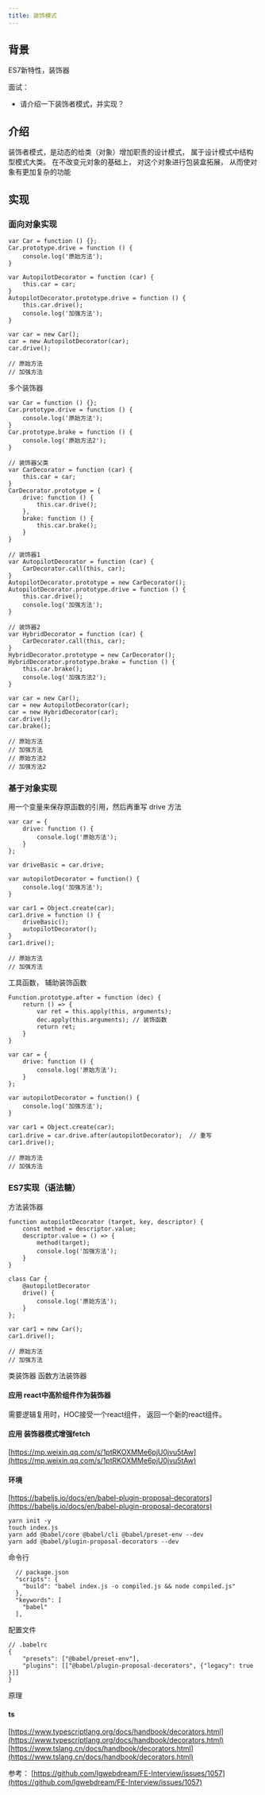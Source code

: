 ```yaml
---
title: 装饰模式
---
```




## 背景
ES7新特性，装饰器


面试：

- 请介绍一下装饰者模式，并实现？



## 介绍




装饰者模式，是动态的给类（对象）增加职责的设计模式， 属于设计模式中结构型模式大类。
在不改变元对象的基础上， 对这个对象进行包装盒拓展， 从而使对象有更加复杂的功能


## 实现
### 面向对象实现


```
var Car = function () {};
Car.prototype.drive = function () {
    console.log('原始方法');
}

var AutopilotDecorator = function (car) {
    this.car = car;
}
AutopilotDecorator.prototype.drive = function () {
    this.car.drive();
    console.log('加强方法');
}

var car = new Car();
car = new AutopilotDecorator(car);
car.drive();

// 原始方法
// 加强方法
```
多个装饰器
```
var Car = function () {};
Car.prototype.drive = function () {
    console.log('原始方法');
}
Car.prototype.brake = function () {
    console.log('原始方法2');
}

// 装饰器父类
var CarDecorator = function (car) {
    this.car = car;
}
CarDecorator.prototype = {
    drive: function () {
        this.car.drive();
    },
    brake: function () {
        this.car.brake();
    }
}

// 装饰器1
var AutopilotDecorator = function (car) {
    CarDecorator.call(this, car);
}
AutopilotDecorator.prototype = new CarDecorator();
AutopilotDecorator.prototype.drive = function () {
    this.car.drive();
    console.log('加强方法');
}

// 装饰器2
var HybridDecorator = function (car) {
    CarDecorator.call(this, car);
}
HybridDecorator.prototype = new CarDecorator();
HybridDecorator.prototype.brake = function () {
    this.car.brake();
    console.log('加强方法2');
}

var car = new Car();
car = new AutopilotDecorator(car);
car = new HybridDecorator(car);
car.drive();
car.brake();

// 原始方法
// 加强方法
// 原始方法2
// 加强方法2
```
### 基于对象实现
用一个变量来保存原函数的引用，然后再重写 drive 方法
```
var car = {
    drive: function () {
        console.log('原始方法');
    }
};

var driveBasic = car.drive;

var autopilotDecorator = function() {
    console.log('加强方法');
}

var car1 = Object.create(car);
car1.drive = function () {
    driveBasic();
    autopilotDecorator();
}
car1.drive();

// 原始方法
// 加强方法
```
工具函数， 辅助装饰函数
```
Function.prototype.after = function (dec) {
    return () => {
        var ret = this.apply(this, arguments);
        dec.apply(this.arguments); // 装饰函数
        return ret;
    }
}

var car = {
    drive: function () {
        console.log('原始方法');
    }
};

var autopilotDecorator = function() {
    console.log('加强方法');
}

var car1 = Object.create(car);
car1.drive = car.drive.after(autopilotDecorator);  // 重写
car1.drive();

// 原始方法
// 加强方法
```
### ES7实现（语法糖）
方法装饰器
```
function autopilotDecorator (target, key, descriptor) {
    const method = descriptor.value;
    descriptor.value = () => {
        method(target);
        console.log('加强方法');
    }
}

class Car {
    @autopilotDecorator
    drive() {
        console.log('原始方法');
    }
};

var car1 = new Car();
car1.drive();

// 原始方法
// 加强方法
```
类装饰器
函数方法装饰器
#### 应用 react中高阶组件作为装饰器
 需要逻辑复用时，HOC接受一个react组件， 返回一个新的react组件。
#### 应用 装饰器模式增强fetch
[https://mp.weixin.qq.com/s/1ptRKOXMMe6pjU0jvu5tAw](https://mp.weixin.qq.com/s/1ptRKOXMMe6pjU0jvu5tAw)
#### 环境
[https://babeljs.io/docs/en/babel-plugin-proposal-decorators](https://babeljs.io/docs/en/babel-plugin-proposal-decorators)
```
yarn init -y
touch index.js
yarn add @babel/core @babel/cli @babel/preset-env --dev
yarn add @babel/plugin-proposal-decorators --dev
```
命令行
```
  // package.json
  "scripts": {
    "build": "babel index.js -o compiled.js && node compiled.js"
  },
  "keywords": [
    "babel"
  ],
```
配置文件
```
// .babelrc
{
    "presets": ["@babel/preset-env"],
    "plugins": [["@babel/plugin-proposal-decorators", {"legacy": true }]]
}
```


原理


#### ts
[https://www.typescriptlang.org/docs/handbook/decorators.html](https://www.typescriptlang.org/docs/handbook/decorators.html)
[https://www.tslang.cn/docs/handbook/decorators.html](https://www.tslang.cn/docs/handbook/decorators.html)




参考：
[https://github.com/lgwebdream/FE-Interview/issues/1057](https://github.com/lgwebdream/FE-Interview/issues/1057)
